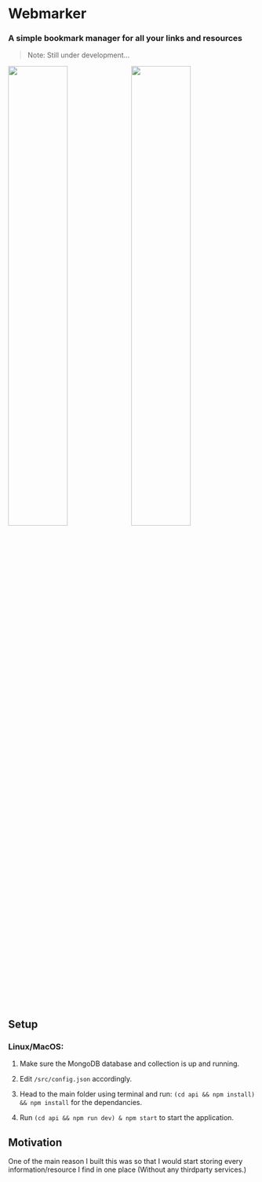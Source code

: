 # Webmarker
### A simple bookmark manager for all your links and resources

> Note: Still under development...

<image src="assets/1.png" style="width:49%;"></image>
<image src="assets/2.png" style="width:49%;"></image>

## Setup
### Linux/MacOS:
1. Make sure the MongoDB database and collection is up and running.

2. Edit `/src/config.json` accordingly.

3. Head to the main folder using terminal and run: `(cd api && npm install) && npm install` for the dependancies.

4. Run `(cd api && npm run dev) & npm start` to start the application.

## Motivation
One of the main reason I built this was so that I would start storing every information/resource I find in one place (Without any thirdparty services.)
